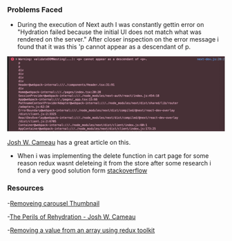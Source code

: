 ### Problems Faced

-   During the execution of Next auth I was constantly gettin error on "Hydration failed because the initial UI does not match what was rendered on the server." After closer inspection on the error message i found that it was this 'p cannot appear as a descendant of p.

<img width="1680" alt="Screen Shot 2022-11-04 at 3 02 19 PM" src="./public/Error_ScreenShot/hyradationError.png">

[Josh W. Cameau](https://www.joshwcomeau.com/react/the-perils-of-rehydration/) has a great article on this.

-   When i was implementing the delete function in cart page for some reason redux wasnt deleteing it from the store after some research i fond a very good solution form [stackoverflow](https://stackoverflow.com/questions/67436949/removing-a-value-from-an-array-using-redux-toolkit)

### Resources

-[Removeing carousel Thumbnail](https://stackoverflow.com/questions/64358616/how-can-i-remove-the-part-below-the-carousel)

-[The Perils of Rehydration - Josh W. Cameau](https://www.joshwcomeau.com/react/the-perils-of-rehydration/)

-[Removing a value from an array using redux toolkit](https://stackoverflow.com/questions/67436949/removing-a-value-from-an-array-using-redux-toolkit)

